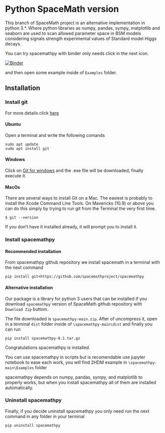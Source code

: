 # Python SpaceMath version

This branch of SpaceMath project is an alternative implementation in python 3.*. Where python libraries as numpy, pandas, sympy, matplotlib and seaborn are used to scan allowed parameter space in BSM models considering signals strength experimental values of Standard model Higgs decays.

You can try spacemathpy with binder only needs click in the next icon.

[![Binder](https://mybinder.org/badge_logo.svg)](https://mybinder.org/v2/gh/spacemathapp/spacemathpy/HEAD)

and then open some example inside of `Examples` folder.
## Installation

### Install git
For more details click [here](https://git-scm.com/book/en/v2/Getting-Started-Installing-Git)
#### Ubuntu
Open a terminal and write the following comands
```
sudo apt update
sudo apt install git
```
#### Windows
Click on [Git for windows](https://git-scm.com/download/win) and the .exe file will be downloaded, finally execute it.

#### MacOs
There are several ways to install Git on a Mac. The easiest is probably to install the Xcode Command Line Tools. On Mavericks (10.9) or above you can do this simply by trying to run git from the Terminal the very first time.
```
$ git --version
```
If you don’t have it installed already, it will prompt you to install it.


### Install spacemathpy 

#### Recommended installation
From spacemathpy github repository we install spacemath in a terminal with the next command
```
pip install git+https://github.com/spacemathproject/spacemathpy
```

#### Alternative installation
Our package is a library for python 3 users that can be installed if you download `spacemathpy` version of SpaceMath github repository with `Download Zip` buttom.

The file downloaded is `spacemathpy-main.zip`. After of uncompress it, open in a terminal `dist` folder inside of `\spacemathpy-main\dist` and finally you can run 

`pip install spacemathpy-0.1.tar.gz`

Congratulations spacemathpy is installed.

You can use spacemathpy in scripts but is recomendable use jupyter notebook to ease each work, you will find 2HDM example in `\spacemathpy-main\Examples` folder

spacemathpy depends on numpy, pandas, sympy, and matplotlib to properly works, but when you install spacemathpy all of them are installed automatically.

### Uninstall spacemathpy
Finally, if you decide uninstall spacemathpy you only need run the next command in any folder in your terminal 

`pip uninstall spacemathpy`


